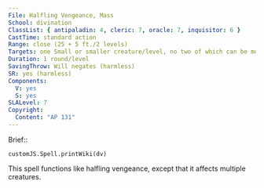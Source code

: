 ```yaml
---
File: Halfling Vengeance, Mass
School: divination
ClassList: { antipaladin: 4, cleric: 7, oracle: 7, inquisitor: 6 }
CastTime: standard action
Range: close (25 + 5 ft./2 levels)
Targets: one Small or smaller creature/level, no two of which can be more than 30 ft. apart
Duration: 1 round/level
SavingThrow: Will negates (harmless)
SR: yes (harmless)
Components:
  V: yes
  S: yes
SLALevel: 7
Copyright:
  Content: "AP 131"
---
```

Brief:: 

```dataviewjs
customJS.Spell.printWiki(dv)
```

This spell functions like halfling vengeance, except that it affects multiple creatures.
